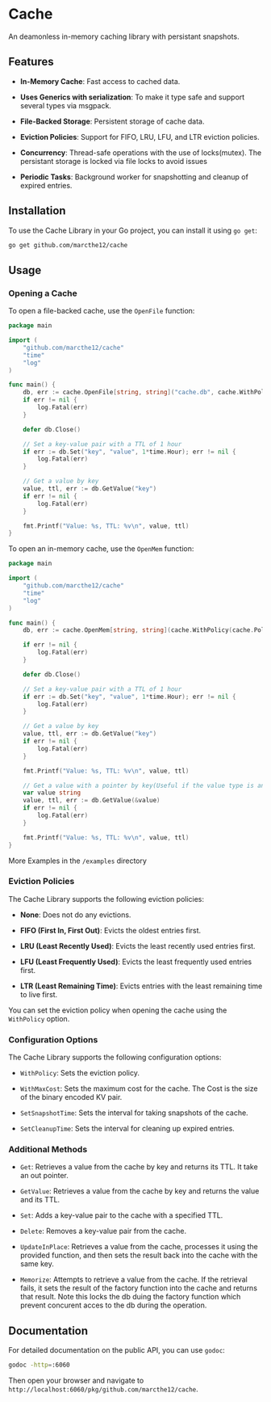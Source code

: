 # Cache

An deamonless in-memory caching library with persistant snapshots.

## Features

- **In-Memory Cache**: Fast access to cached data.

- **Uses Generics with serialization**: To make it type safe and support several types via msgpack.

- **File-Backed Storage**: Persistent storage of cache data.

- **Eviction Policies**: Support for FIFO, LRU, LFU, and LTR eviction policies.

- **Concurrency**: Thread-safe operations with the use of locks(mutex). The persistant storage is locked via file locks to avoid issues

- **Periodic Tasks**: Background worker for snapshotting and cleanup of expired entries.

## Installation

To use the Cache Library in your Go project, you can install it using `go get`:

```sh
go get github.com/marcthe12/cache
```

## Usage

### Opening a Cache

 To open a file-backed cache, use the `OpenFile` function:

```go
package main

import (
	"github.com/marcthe12/cache"
	"time"
	"log"
)

func main() {
	db, err := cache.OpenFile[string, string]("cache.db", cache.WithPolicy(cache.PolicyLRU))
	if err != nil {
		log.Fatal(err)
	}

	defer db.Close()

	// Set a key-value pair with a TTL of 1 hour
	if err := db.Set("key", "value", 1*time.Hour); err != nil {
		log.Fatal(err)
	}

	// Get a value by key
	value, ttl, err := db.GetValue("key")
	if err != nil {
		log.Fatal(err)
	}

	fmt.Printf("Value: %s, TTL: %v\n", value, ttl)
}
```

To open an in-memory cache, use the `OpenMem` function:

```go
package main

import (
	"github.com/marcthe12/cache"
	"time"
	"log"
)

func main() {
	db, err := cache.OpenMem[string, string](cache.WithPolicy(cache.PolicyLRU))

	if err != nil {
		log.Fatal(err)
	}

	defer db.Close()

	// Set a key-value pair with a TTL of 1 hour
	if err := db.Set("key", "value", 1*time.Hour); err != nil {
		log.Fatal(err)
	}

	// Get a value by key
	value, ttl, err := db.GetValue("key")
	if err != nil {
		log.Fatal(err)
	}

	fmt.Printf("Value: %s, TTL: %v\n", value, ttl)

	// Get a value with a pointer by key(Useful if the value type is an interface).
    var value string 
	value, ttl, err := db.GetValue(&value)
	if err != nil {
		log.Fatal(err)
	}

	fmt.Printf("Value: %s, TTL: %v\n", value, ttl)
}
```

More Examples in the ```/examples``` directory

### Eviction Policies

The Cache Library supports the following eviction policies:

- **None**: Does not do any evictions.

- **FIFO (First In, First Out)**: Evicts the oldest entries first.

- **LRU (Least Recently Used)**: Evicts the least recently used entries first.

- **LFU (Least Frequently Used)**: Evicts the least frequently used entries first.

- **LTR (Least Remaining Time)**: Evicts entries with the least remaining time to live first.

You can set the eviction policy when opening the cache using the `WithPolicy` option.

### Configuration Options

The Cache Library supports the following configuration options:

- `WithPolicy`: Sets the eviction policy.

- `WithMaxCost`: Sets the maximum cost for the cache. The Cost is the size of the binary encoded KV pair.

- `SetSnapshotTime`: Sets the interval for taking snapshots of the cache.

- `SetCleanupTime`: Sets the interval for cleaning up expired entries.

### Additional Methods

- `Get`: Retrieves a value from the cache by key and returns its TTL. It take an out pointer.

- `GetValue`: Retrieves a value from the cache by key and returns the value and its TTL.

- `Set`: Adds a key-value pair to the cache with a specified TTL.

- `Delete`: Removes a key-value pair from the cache.

- `UpdateInPlace`: Retrieves a value from the cache, processes it using the provided function, and then sets the result back into the cache with the same key.

- `Memorize`: Attempts to retrieve a value from the cache. If the retrieval fails, it sets the result of the factory function into the cache and returns that result. Note this locks the db duing the factory function which prevent concurent acces to the db during the operation.

## Documentation

 For detailed documentation on the public API, you can use `godoc`:

```sh
godoc -http=:6060
```

Then open your browser and navigate to `http://localhost:6060/pkg/github.com/marcthe12/cache`.
